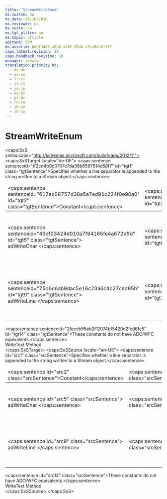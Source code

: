 ```yaml
---
title: "StreamWriteEnum"
ms.custom: na
ms.date: 05/16/2016
ms.reviewer: na
ms.suite: na
ms.tgt_pltfrm: na
ms.topic: article
apitype: COM
ms.assetid: bdbf3405-a0bd-4f02-85d4-e3fe8da3f3f7
caps.latest.revision: 10
caps.handback.revision: 10
manager: sonalm
translation.priority.ht: 
  - de-de
  - es-es
  - fr-fr
  - it-it
  - ja-jp
  - ko-kr
  - pt-br
  - ru-ru
  - zh-cn
  - zh-tw
---
```

# StreamWriteEnum
<?xml version="1.0" encoding="utf-8"?>
<caps:SxS xmlns:caps="http://schemas.microsoft.com/build/caps/2013/11">
  <caps:SxSTarget locale="de-DE">
    <developerReferenceWithoutSyntaxDocument xsi:schemaLocation="http://ddue.schemas.microsoft.com/authoring/2003/5 http://dduestorage.blob.core.windows.net/ddueschema/developer.xsd" xmlns="http://ddue.schemas.microsoft.com/authoring/2003/5" xmlns:xlink="http://www.w3.org/1999/xlink" xmlns:xsi="http://www.w3.org/2001/XMLSchema-instance">
      <introduction>
        <para>
          <caps:sentence sentenceid="ff2cd4b9d0707e7da96b6567614d58f7" id="tgt1" class="tgtSentence">Specifies whether a line separator is appended to the string written to a <legacyLink xlink:href="0514531f-009d-4519-abc3-d727014a39f1">Stream</legacyLink> object.</caps:sentence>
        </para>
        <table>
          <thead>
            <tr>
              <TD>
                <para>
                  <caps:sentence sentenceid="617ac08757d38a5a7ed91c224f0e90a0" id="tgt2" class="tgtSentence">Constant</caps:sentence>
                </para>
              </TD>
              <TD>
                <para>
                  <caps:sentence sentenceid="2063c1608d6e0baf80249c42e2be5804" id="tgt3" class="tgtSentence">Value</caps:sentence>
                </para>
              </TD>
              <TD>
                <para>
                  <caps:sentence sentenceid="67daf92c833c41c95db874e18fcb2786" id="tgt4" class="tgtSentence">Description</caps:sentence>
                </para>
              </TD>
            </tr>
          </thead>
          <tbody>
            <tr>
              <TD>
                <para>
                  <caps:sentence sentenceid="49df03424d010a7f94165fe4a672effd" id="tgt5" class="tgtSentence">
                    <legacyBold>adWriteChar</legacyBold> </caps:sentence>
                </para>
              </TD>
              <TD>
                <para>
                  <caps:sentence sentenceid="cfcd208495d565ef66e7dff9f98764da" id="tgt6" class="tgtSentence">0</caps:sentence>
                </para>
              </TD>
              <TD>
                <para>
                  <caps:sentence sentenceid="f2519f5b2ce0ab7912c13b0af6ebf9f2" id="tgt7" class="tgtSentence">Default.</caps:sentence>
                  <caps:sentence sentenceid="2cef73129c93b9a2f9bf3c9c52d1d3c8" id="tgt8" class="tgtSentence"> Writes the specified text string (specified by the <legacyItalic>Data</legacyItalic> parameter) to the <legacyBold>Stream </legacyBold>object.</caps:sentence>
                </para>
              </TD>
            </tr>
            <tr>
              <TD>
                <para>
                  <caps:sentence sentenceid="75d6c6ab9dac5e16c23a6c4c27ced95b" id="tgt9" class="tgtSentence">
                    <legacyBold>adWriteLine</legacyBold> </caps:sentence>
                </para>
              </TD>
              <TD>
                <para>
                  <caps:sentence sentenceid="c4ca4238a0b923820dcc509a6f75849b" id="tgt10" class="tgtSentence">1</caps:sentence>
                </para>
              </TD>
              <TD>
                <para>
                  <caps:sentence sentenceid="1fdcde58982a3da648e65dead0136b6f" id="tgt11" class="tgtSentence">Writes a text string and a line separator character to a <legacyBold>Stream </legacyBold>object.</caps:sentence>
                  <caps:sentence sentenceid="cfe5902eeba40327ca72498cad28b3ac" id="tgt12" class="tgtSentence"> If the <legacyLink xlink:href="0b20fbb8-6b83-48ec-b442-f96c8a4bafbb">LineSeparator</legacyLink> property is not defined, then this returns a run-time error.</caps:sentence>
                </para>
              </TD>
            </tr>
          </tbody>
        </table>
      </introduction>
      <section>
        <title>
          <caps:sentence sentenceid="a6dc3038423486f2c8833a3eba25ddab" id="tgt13" class="tgtSentence">ADO/WFC Equivalent</caps:sentence>
        </title>
        <content>
          <para>
            <caps:sentence sentenceid="2feceb55ab2f12074bf5420d2fcd6fc5" id="tgt14" class="tgtSentence">These constants do not have ADO/WFC equivalents.</caps:sentence>
          </para>
        </content>
      </section>
      <section>
        <title>
          <caps:sentence sentenceid="2f342d3be839cc5b67ae0de7d404b8e6" id="tgt15" class="tgtSentence">Applies To</caps:sentence>
        </title>
        <content>
          <para>
            <link xlink:href="7a669048-13f4-4574-a2b1-985e089729d5">WriteText Method</link>
          </para>
        </content>
      </section>
      <relatedTopics></relatedTopics>
    </developerReferenceWithoutSyntaxDocument>
  </caps:SxSTarget>
  <caps:SxSSource locale="en-US">
    <developerReferenceWithoutSyntaxDocument xsi:schemaLocation="http://ddue.schemas.microsoft.com/authoring/2003/5 http://dduestorage.blob.core.windows.net/ddueschema/developer.xsd" xmlns="http://ddue.schemas.microsoft.com/authoring/2003/5" xmlns:xlink="http://www.w3.org/1999/xlink" xmlns:xsi="http://www.w3.org/2001/XMLSchema-instance">
      <introduction>
        <para>
          <caps:sentence id="src1" class="srcSentence">Specifies whether a line separator is appended to the string written to a <legacyLink xlink:href="0514531f-009d-4519-abc3-d727014a39f1">Stream</legacyLink> object.</caps:sentence>
        </para>
        <table>
          <thead>
            <tr>
              <TD>
                <para>
                  <caps:sentence id="src2" class="srcSentence">Constant</caps:sentence>
                </para>
              </TD>
              <TD>
                <para>
                  <caps:sentence id="src3" class="srcSentence">Value</caps:sentence>
                </para>
              </TD>
              <TD>
                <para>
                  <caps:sentence id="src4" class="srcSentence">Description</caps:sentence>
                </para>
              </TD>
            </tr>
          </thead>
          <tbody>
            <tr>
              <TD>
                <para>
                  <caps:sentence id="src5" class="srcSentence">
                    <legacyBold>adWriteChar</legacyBold> </caps:sentence>
                </para>
              </TD>
              <TD>
                <para>
                  <caps:sentence id="src6" class="srcSentence">0</caps:sentence>
                </para>
              </TD>
              <TD>
                <para>
                  <caps:sentence id="src7" class="srcSentence">Default.</caps:sentence>
                  <caps:sentence id="src8" class="srcSentence"> Writes the specified text string (specified by the <legacyItalic>Data</legacyItalic> parameter) to the <legacyBold>Stream </legacyBold>object.</caps:sentence>
                </para>
              </TD>
            </tr>
            <tr>
              <TD>
                <para>
                  <caps:sentence id="src9" class="srcSentence">
                    <legacyBold>adWriteLine</legacyBold> </caps:sentence>
                </para>
              </TD>
              <TD>
                <para>
                  <caps:sentence id="src10" class="srcSentence">1</caps:sentence>
                </para>
              </TD>
              <TD>
                <para>
                  <caps:sentence id="src11" class="srcSentence">Writes a text string and a line separator character to a <legacyBold>Stream </legacyBold>object.</caps:sentence>
                  <caps:sentence id="src12" class="srcSentence"> If the <legacyLink xlink:href="0b20fbb8-6b83-48ec-b442-f96c8a4bafbb">LineSeparator</legacyLink> property is not defined, then this returns a run-time error.</caps:sentence>
                </para>
              </TD>
            </tr>
          </tbody>
        </table>
      </introduction>
      <section>
        <title>
          <caps:sentence id="src13" class="srcSentence">ADO/WFC Equivalent</caps:sentence>
        </title>
        <content>
          <para>
            <caps:sentence id="src14" class="srcSentence">These constants do not have ADO/WFC equivalents.</caps:sentence>
          </para>
        </content>
      </section>
      <section>
        <title>
          <caps:sentence id="src15" class="srcSentence">Applies To</caps:sentence>
        </title>
        <content>
          <para>
            <link xlink:href="7a669048-13f4-4574-a2b1-985e089729d5">WriteText Method</link>
          </para>
        </content>
      </section>
      <relatedTopics></relatedTopics>
    </developerReferenceWithoutSyntaxDocument>
  </caps:SxSSource>
</caps:SxS>